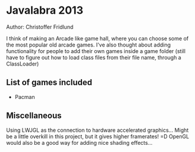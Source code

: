 Javalabra 2013
==============

Author: Christoffer Fridlund


I think of making an Arcade like game hall, where you can choose some of the most popular old arcade games. I've also thought about adding functionality for people to add their own games inside a game folder (still have to figure out how to load class files from their file name, through a ClassLoader)



List of games included
----------------------
  * Pacman




Miscellaneous
------------

Using LWJGL as the connection to hardware accelerated graphics... Might be a little overkill in this project, but it gives higher framerates! =D OpenGL would also be a good way for adding nice shading effects...

